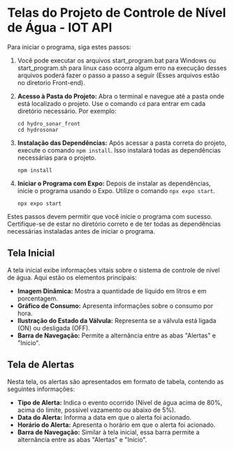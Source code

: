 
# Telas do Projeto de Controle de Nível de Água - IOT API
Para iniciar o programa, siga estes passos:

1. Você pode executar os arquivos start_program.bat para Windows ou start\_program.sh para linux caso ocorra algum erro na execução desses arquivos poderá fazer o passo a passo a seguir (Esses arquivos estão no diretorio Front-end).

1. **Acesso à Pasta do Projeto:**
   Abra o terminal e navegue até a pasta onde está localizado o projeto. Use o comando `cd` para entrar em cada diretório necessário. Por exemplo:
   ```
   cd hydro_sonar_front
   cd hydrosonar
   ```

2. **Instalação das Dependências:**
   Após acessar a pasta correta do projeto, execute o comando `npm install`. Isso instalará todas as dependências necessárias para o projeto.

   ```
   npm install
   ```

3. **Iniciar o Programa com Expo:**
   Depois de instalar as dependências, inicie o programa usando o Expo. Utilize o comando `npx expo start`.

   ```
   npx expo start
   ```

Estes passos devem permitir que você inicie o programa com sucesso. Certifique-se de estar no diretório correto e de ter todas as dependências necessárias instaladas antes de iniciar o programa.

## Tela Inicial

A tela inicial exibe informações vitais sobre o sistema de controle de nível de água. Aqui estão os elementos principais:

- **Imagem Dinâmica:** Mostra a quantidade de líquido em litros e em porcentagem.
- **Gráfico de Consumo:** Apresenta informações sobre o consumo por hora.
- **Ilustração do Estado da Válvula:** Representa se a válvula está ligada (ON) ou desligada (OFF).
- **Barra de Navegação:** Permite a alternância entre as abas "Alertas" e "Início".



## Tela de Alertas

Nesta tela, os alertas são apresentados em formato de tabela, contendo as seguintes informações:

- **Tipo de Alerta:** Indica o evento ocorrido (Nível de água acima de 80%, acima do limite, possível vazamento ou abaixo de 5%).
- **Data do Alerta:** Informa a data em que o alerta foi acionado.
- **Horário do Alerta:** Apresenta o horário em que o alerta foi acionado.
- **Barra de Navegação:** Similar à tela inicial, essa barra permite a alternância entre as abas "Alertas" e "Início".

